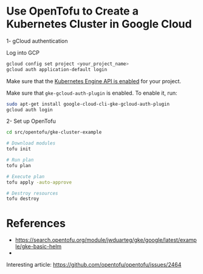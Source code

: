 # Use OpenTofu to Create a Kubernetes Cluster in Google Cloud

1- gCloud authentication

Log into GCP

```bash
gcloud config set project <your_project_name>
gcloud auth application-default login
```

Make sure that the [Kubernetes Engine API is enabled](https://console.cloud.google.com/apis/api/container.googleapis.com) for your project.

Make sure that `gke-gcloud-auth-plugin` is enabled. To enable it, run:

```bash
sudo apt-get install google-cloud-cli-gke-gcloud-auth-plugin
gcloud auth login
```

2- Set up OpenTofu

```bash
cd src/opentofu/gke-cluster-example

# Download modules
tofu init

# Run plan
tofu plan

# Execute plan
tofu apply -auto-approve

# Destroy resources
tofu destroy
```

# References

* https://search.opentofu.org/module/jwduarteg/gke/google/latest/example/gke-basic-helm
* 


Interesting article: https://github.com/opentofu/opentofu/issues/2464